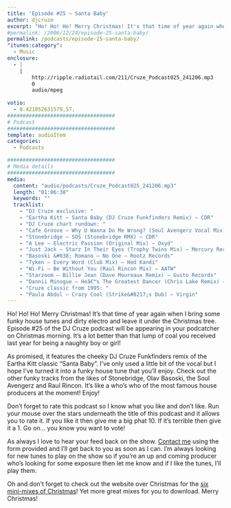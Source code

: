 ```yaml
---
title: 'Episode #25 – Santa Baby'
author: djcruze
excerpt: "Ho! Ho! Ho! Merry Christmas! It's that time of year again when I bring some funky house tunes and dirty electro and leave it under the Christmas tree. Episode #25 of the DJ Cruze podcast will be appearing in your podcatcher on Christmas morning. It's a lot better than that lump of coal you received last year for being a naughty boy or girl!"
#permalink: /2006/12/24/episode-25-santa-baby/
permalink: /podcasts/episode-25-santa-baby/
"itunes:category":
  - Music
enclosure:
  - |
    |
        http://ripple.radiotail.com/211/Cruze_Podcast025_241206.mp3
        0
        audio/mpeg
        
votio:
  - 8.421052631579,57,
###################################
# Podcast
###################################
template: audioItem
categories:
  - Podcasts

###################################
# Media details
###################################
media:
  content: "audio/podcasts/Cruze_Podcast025_241206.mp3"
  length: "01:06:30"
  keywords: ""
  tracklist:
    - "DJ Cruze exclusive: "
    - "Eartha Kitt – Santa Baby (DJ Cruze Funkfinders Remix) – CDR"
    - "DJ Cruze chart rundown: "
    - "Cafe Groove – Why U Wanna Do Me Wrong? (Soul Avengerz Vocal Mix) – Hit! Records"
    - "Stonebridge – SOS (Stonebridge RMX) – CDR"
    - "A Lee – Electric Passion (Original Mix) – Oxyd"
    - "Just Jack – Starz In Their Eyes (Trophy Twins Mix) – Mercury Records"
    - "Basoski &#038; Romano – No One – Rootz Records"
    - "Tyken – Every Word (Club Mix) – Hed Kandi"
    - "Wi-Fi – Be Without You (Raul Rincon Mix) – AATW"
    - "Starzoom – Billie Jean (Dave Moureaux Remix) – Gusto Records"
    - "Dannii Minogue – Heâ€™s The Greatest Dancer (Chris Lake Remix) – AATW"
    - "Cruze classic from 1995: "
    - "Paula Abdul – Crazy Cool (Strike&#8217;s Dub) – Virgin"
---
```


Ho! Ho! Ho! Merry Christmas! It&#8217;s that time of year again when I bring some funky house tunes and dirty electro and leave it under the Christmas tree. Episode #25 of the DJ Cruze podcast will be appearing in your podcatcher on Christmas morning. It&#8217;s a lot better than that lump of coal you received last year for being a naughty boy or girl!

As promised, it features the cheeky DJ Cruze Funkfinders remix of the Eartha Kitt classic &#8220;Santa Baby&#8221;. I&#8217;ve only used a little bit of the vocal but I hope I&#8217;ve turned it into a funky house tune that you&#8217;ll enjoy. Check out the other funky tracks from the likes of Stonebridge, Olav Basoski, the Soul Avengerz and Raul Rincon. It&#8217;s like a who&#8217;s who of the most famous house producers at the moment! Enjoy!

Don&#8217;t forget to rate this podcast so I know what you like and don&#8217;t like. Run your mouse over the stars underneath the title of this podcast and it allows you to rate it. If you like it then give me a big phat 10. If it&#8217;s terrible then give it a 1. Go on&#8230; you know you want to vote!

As always I love to hear your feed back on the show. [Contact me][1] using the form provided and I&#8217;ll get back to you as soon as I can. I&#8217;m always looking for new tunes to play on the show so if you&#8217;re an up and coming producer who&#8217;s looking for some exposure then let me know and if I like the tunes, I&#8217;ll play them.

Oh and don&#8217;t forget to check out the website over Christmas for the [six mini-mixes of Christmas][2]! Yet more great mixes for you to download. Merry Christmas!

 [1]: http://www.djcruze.co.uk/cms/contact/
 [2]: http://www.djcruze.co.uk/cms/2006/12/24/the-six-mini-mixes-of-christmas/